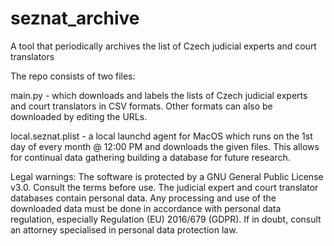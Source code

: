 # seznat_archive
A tool that periodically archives the list of Czech judicial experts and court translators

The repo consists of two files: 

main.py - which downloads and labels the lists of Czech judicial experts and court translators in CSV formats. Other formats can also be downloaded by editing the URLs.

local.seznat.plist - a local launchd agent for MacOS which runs on the 1st day of every month @ 12:00 PM and downloads the given files. This allows for continual data gathering building a database for future research.

Legal warnings:
The software is protected by a GNU General Public License v3.0. Consult the terms before use.
The judicial expert and court translator databases contain personal data. Any processing and use of the downloaded data must be done in accordance with personal data regulation, especially Regulation (EU) 2016/679 (GDPR). If in doubt, consult an attorney specialised in personal data protection law.
